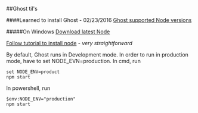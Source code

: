 ##Ghost til's

####Learned to install Ghost - 02/23/2016
[Ghost supported Node versions](http://support.ghost.org/supported-node-versions/)

#####On Windows
[Download latest Node](https://nodejs.org/en/download/)

[Follow tutorial to install node](http://support.ghost.org/installing-ghost-windows/) - *very straightforward*

By default, Ghost runs in Development mode. In order to run in production mode, have to set NODE_EVN=production. In cmd, run

    set NODE_ENV=product
    npm start

In powershell, run

    $env:NODE_ENV="production"
    npm start
